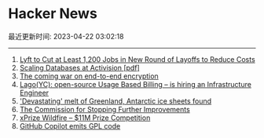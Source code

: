 # Hacker News

最近更新时间: 2023-04-22 03:02:18

--- 
1. [Lyft to Cut at Least 1,200 Jobs in New Round of Layoffs to Reduce Costs](https://www.wsj.com/articles/lyft-to-cut-at-least-1-200-jobs-in-new-round-of-layoffs-to-reduce-costs-da423e53) 
2. [Scaling Databases at Activision [pdf]](https://static.sched.com/hosted_files/kccnceu2023/3d/KubeCon-2023-Scaling-Databases-Activision.pdf) 
3. [The coming war on end-to-end encryption](https://community.qbix.com/t/the-coming-war-on-end-to-end-encryption/214) 
4. [Lago(YC): open-source Usage Based Billing – is hiring an Infrastructure Engineer](https://www.ycombinator.com/companies/lago/jobs/YL8DQw4-infrastructure-engineer) 
5. [&#x27;Devastating&#x27; melt of Greenland, Antarctic ice sheets found](https://phys.org/news/2023-04-devastating-greenland-antarctic-ice-sheets.html) 
6. [The Commission for Stopping Further Improvements](https://rootsofprogress.org/isambard-brunel-on-engineering-standards) 
7. [xPrize Wildfire – $11M Prize Competition](https://www.xprize.org/prizes/wildfire) 
8. [GitHub Copilot emits GPL code](https://codeium.com/blog/copilot-trains-on-gpl-codeium-does-not) 
